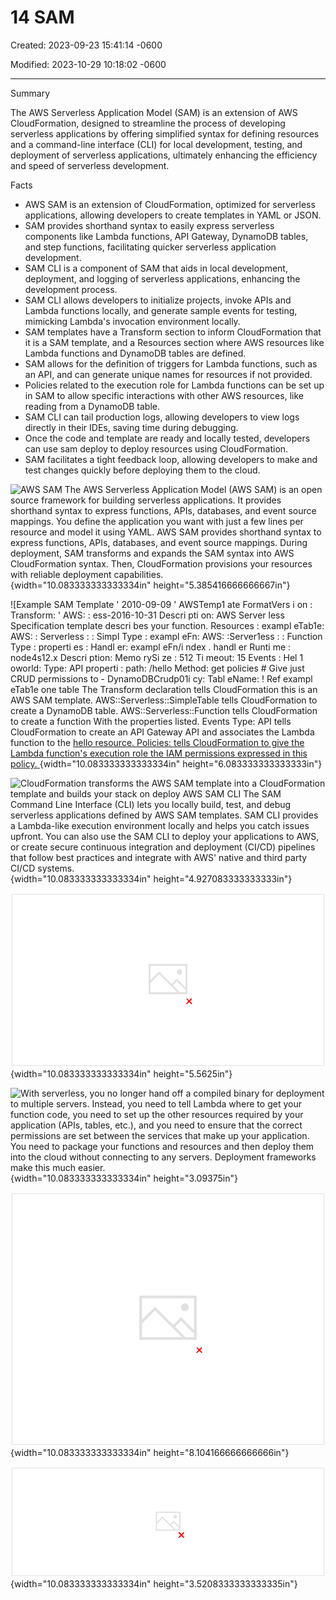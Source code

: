 # 14 SAM 

Created: 2023-09-23 15:41:14 -0600

Modified: 2023-10-29 10:18:02 -0600

---

Summary

The AWS Serverless Application Model (SAM) is an extension of AWS CloudFormation, designed to streamline the process of developing serverless applications by offering simplified syntax for defining resources and a command-line interface (CLI) for local development, testing, and deployment of serverless applications, ultimately enhancing the efficiency and speed of serverless development.

Facts

- AWS SAM is an extension of CloudFormation, optimized for serverless applications, allowing developers to create templates in YAML or JSON.
- SAM provides shorthand syntax to easily express serverless components like Lambda functions, API Gateway, DynamoDB tables, and step functions, facilitating quicker serverless application development.
- SAM CLI is a component of SAM that aids in local development, deployment, and logging of serverless applications, enhancing the development process.
- SAM CLI allows developers to initialize projects, invoke APIs and Lambda functions locally, and generate sample events for testing, mimicking Lambda's invocation environment locally.
- SAM templates have a Transform section to inform CloudFormation that it is a SAM template, and a Resources section where AWS resources like Lambda functions and DynamoDB tables are defined.
- SAM allows for the definition of triggers for Lambda functions, such as an API, and can generate unique names for resources if not provided.
- Policies related to the execution role for Lambda functions can be set up in SAM to allow specific interactions with other AWS resources, like reading from a DynamoDB table.
- SAM CLI can tail production logs, allowing developers to view logs directly in their IDEs, saving time during debugging.
- Once the code and template are ready and locally tested, developers can use sam deploy to deploy resources using CloudFormation.
- SAM facilitates a tight feedback loop, allowing developers to make and test changes quickly before deploying them to the cloud.



![AWS SAM The AWS Serverless Application Model (AWS SAM) is an open source framework for building serverless applications. It provides shorthand syntax to express functions, APIs, databases, and event source mappings. You define the application you want with just a few lines per resource and model it using YAML. AWS SAM provides shorthand syntax to express functions, APIs, databases, and event source mappings. During deployment, SAM transforms and expands the SAM syntax into AWS CloudFormation syntax. Then, CloudFormation provisions your resources with reliable deployment capabilities. ](../../../media/AWS-Developing-Serverless-Solutions-on-AWS-Module-4-14-SAM-image1.png){width="10.083333333333334in" height="5.385416666666667in"}



![Example SAM Template ' 2010-09-09 ' AWSTemp1 ate FormatVers i on : Transform: ' AWS: : ess-2016-10-31 Descri pti on: AWS Server less Specification template descri bes your function. Resources : exampl eTab1e: AWS: : Serverless : : Simpl Type : exampl eFn: AWS: :Server1ess : : Function Type : properti es : Handl er: exampl eFn/i ndex . handl er Runti me : node4s12.x Descri ption: Memo rySi ze : 512 Ti meout: 15 Events : Hel 1 oworld: Type: API properti : path: /hello Method: get policies # Give just CRUD permissions to - DynamoDBCrudp01i cy: Tabl eName: ! Ref exampl eTab1e one table The Transform declaration tells CloudFormation this is an AWS SAM template. AWS::Serverless::SimpleTable tells CloudFormation to create a DynamoDB table. AWS::Serverless::Function tells CloudFormation to create a function With the properties listed. Events Type: API tells CloudFormation to create an API Gateway API and associates the Lambda function to the [hello resource. Policies: tells CloudFormation to give the Lambda function's execution role the IAM permissions expressed in this policy. ](../../../media/AWS-Developing-Serverless-Solutions-on-AWS-Module-4-14-SAM-image2.png){width="10.083333333333334in" height="6.083333333333333in"}



![CloudFormation transforms the AWS SAM template into a CloudFormation template and builds your stack on deploy AWS SAM CLI The SAM Command Line Interface (CLI) lets you locally build, test, and debug serverless applications defined by AWS SAM templates. SAM CLI provides a Lambda-like execution environment locally and helps you catch issues upfront. You can also use the SAM CLI to deploy your applications to AWS, or create secure continuous integration and deployment (CI/CD) pipelines that follow best practices and integrate with AWS' native and third party CI/CD systems. ](../../../media/AWS-Developing-Serverless-Solutions-on-AWS-Module-4-14-SAM-image3.png){width="10.083333333333334in" height="4.927083333333333in"}



![Make code changes Identify changes needed IDE integrated with SAM Deploy locally with SAM CLI Local debugging and testing Deploy SAM Template to AWS ](../../../media/AWS-Developing-Serverless-Solutions-on-AWS-Module-4-14-SAM-image4.png){width="10.083333333333334in" height="5.5625in"}



![With serverless, you no longer hand off a compiled binary for deployment to multiple servers. Instead, you need to tell Lambda where to get your function code, you need to set up the other resources required by your application (APIs, tables, etc.), and you need to ensure that the correct permissions are set between the services that make up your application. You need to package your functions and resources and then deploy them into the cloud without connecting to any servers. Deployment frameworks make this much easier. ](../../../media/AWS-Developing-Serverless-Solutions-on-AWS-Module-4-14-SAM-image5.png){width="10.083333333333334in" height="3.09375in"}



![Following is the hello_world.py used in the demo. def lambda _ handler ( event, return hello" context) : Following is the code of SAM template used in the demo. AWSTemp1ateFormatVersion: ' Transform: AWS: : Description: > first---sam Resources : Hell oWor1 dFunction : Type: AWS: : Serverless: : Function properties : CodeUri : Handler : Runtime : hello world/ hello. lambda handler python3.9 ](../../../media/AWS-Developing-Serverless-Solutions-on-AWS-Module-4-14-SAM-image6.png){width="10.083333333333334in" height="8.104166666666666in"}



![G) You can access the transformed template in the AWS console when you execute the demo. So far you have learned about different deployment frameworks for hosted and serverless applications. The final lesson focuses on deploying mobile and web applications using AWS Amplify. ](../../../media/AWS-Developing-Serverless-Solutions-on-AWS-Module-4-14-SAM-image7.png){width="10.083333333333334in" height="3.5208333333333335in"}









